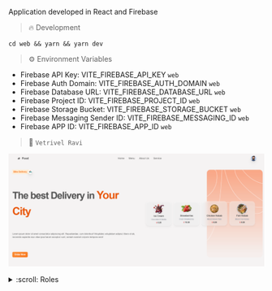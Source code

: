 Application developed in React and Firebase

> :fire: Development

```
cd web && yarn && yarn dev
```

> :gear: Environment Variables

- Firebase API Key: VITE_FIREBASE_API_KEY `web`
- Firebase Auth Domain: VITE_FIREBASE_AUTH_DOMAIN `web`
- Firebase Database URL: VITE_FIREBASE_DATABASE_URL `web`
- Firebase Project ID: VITE_FIREBASE_PROJECT_ID `web`
- Firebase Storage Bucket: VITE_FIREBASE_STORAGE_BUCKET `web`
- Firebase Messaging Sender ID: VITE_FIREBASE_MESSAGING_ID `web`
- Firebase APP ID: VITE_FIREBASE_APP_ID `web`

> :thought_balloon: `Vetrivel Ravi`

![Cover](./assets/cover.png)

<details>
<summary>:scroll: Roles</summary>

- **Firebase Config:**
  - Project: create project -> food
  - Firestore: firestore database -> create database -> mode production -> enable rules: rules -> true
  - Realtime: realtime database -> create database -> looked mode -> enable rules: rules -> write: true
  - Storage: add folder (images) -> enable rules: rules -> true
  - Settings: project settings -> web -> foodapp
  - Authentication: Authentication -> Google Auth
  - Flowbit: `https://flowbite.com/`

</details>
